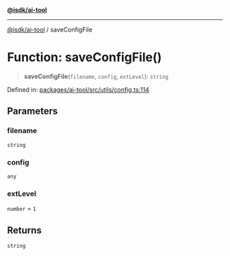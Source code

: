 [**@isdk/ai-tool**](../README.md)

***

[@isdk/ai-tool](../globals.md) / saveConfigFile

# Function: saveConfigFile()

> **saveConfigFile**(`filename`, `config`, `extLevel`): `string`

Defined in: [packages/ai-tool/src/utils/config.ts:114](https://github.com/isdk/ai-tool.js/blob/79d5773fa454dc7789b1291b1ebd73e4c1b93154/src/utils/config.ts#L114)

## Parameters

### filename

`string`

### config

`any`

### extLevel

`number` = `1`

## Returns

`string`

